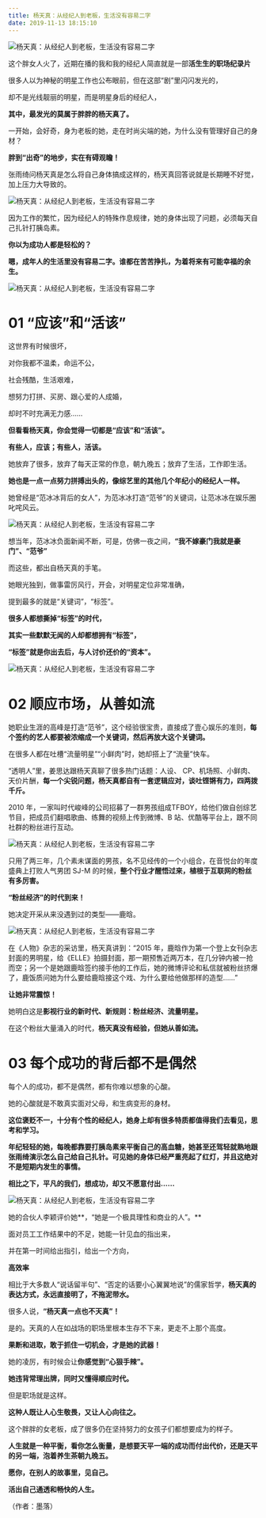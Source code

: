 ```yaml
---
title: 杨天真：从经纪人到老板，生活没有容易二字
date: 2019-11-13 18:15:10
---
```

![杨天真：从经纪人到老板，生活没有容易二字](http://p3.pstatp.com/large/pgc-image/bf172cef53e04d9c9539da937218088c)
 


 这个胖女人火了，近期在播的我和我的经纪人简直就是一部**活生生的职场纪录片**

 很多人以为神秘的明星工作也公布眼前，但在这部“剧”里闪闪发光的，

 却不是光线靓丽的明星，而是明星身后的经纪人，

 **其中，最发光的莫属于胖胖的杨天真了。**

 一开始，会好奇，身为老板的她，走在时尚尖端的她，为什么没有管理好自己的身材？

 **胖到“出奇”的地步，实在有碍观瞻！**

 张雨绮问杨天真是怎么将自己身体搞成这样的，杨天真回答说就是长期睡不好觉，加上压力大导致的。

![杨天真：从经纪人到老板，生活没有容易二字](http://p3.pstatp.com/large/pgc-image/7646050bfbce406880dfee6a9245234f)
 


 因为工作的繁忙，因为经纪人的特殊作息规律，她的身体出现了问题，必须每天自己扎针打胰岛素。

 **你以为成功人都是轻松的？**

 **嗯，成年人的生活里没有容易二字。谁都在苦苦挣扎，为着将来有可能幸福的余生。**

![杨天真：从经纪人到老板，生活没有容易二字](http://p9.pstatp.com/large/pgc-image/aef73e410a164de3bce89878e90b5a4f)
 


# **01 “应该”和“活该”**

 这世界有时候很坏，

 对你我都不温柔，命运不公，

 社会残酷，生活艰难，

 想努力打拼、买房、跟心爱的人成婚，

 却时不时充满无力感……

 **但看看杨天真，你会觉得一切都是“应该”和“活该”。**

 **有些人，应该；有些人，活该。**

 她放弃了很多，放弃了每天正常的作息，朝九晚五；放弃了生活，工作即生活。

 **她也是一点一点努力拼搏出头的，像综艺里的其他几个年纪小的经纪人一样。**

 她曾经是“范冰冰背后的女人”，为范冰冰打造“范爷”的关键词，让范冰冰在娱乐圈叱咤风云。

![杨天真：从经纪人到老板，生活没有容易二字](http://p1.pstatp.com/large/pgc-image/6ac22a30d5364e79a13d92f4cb1bd426)
 


 想当年，范冰冰负面新闻不断，可是，仿佛一夜之间，**“我不嫁豪门我就是豪门”、“范爷”**

 而这些，都出自杨天真的手笔。

 她眼光独到，做事雷厉风行，开会，对明星定位非常准确，

 提到最多的就是“关键词”，“标签”。

 **很多人都想撕掉“标签”的时代，**

 **其实一些默默无闻的人却都想拥有“标签”，**

 **“标签”就是你出去后，与人讨价还价的“资本”。**

![杨天真：从经纪人到老板，生活没有容易二字](http://p1.pstatp.com/large/pgc-image/5c117dcb96904a31a491d3870e5d3655)
 


# **02 顺应市场，从善如流**

 她职业生涯的高峰是打造“范爷”，这个经验很宝贵，直接成了壹心娱乐的准则，**每个签约的艺人都要被浓缩成一个关键词，然后再放大这个关键词。**

 在很多人都在吐槽“流量明星”“小鲜肉”时，她却搭上了“流量”快车。

 “透明人”里，姜思达跟杨天真聊了很多热门话题：人设、 CP、机场照、小鲜肉、天价片酬，**每一个尖锐问题，杨天真都自有一套逻辑应对，谈吐铿锵有力，四两拨千斤。**

 2010 年，一家叫时代峻峰的公司招募了一群男孩组成TFBOY，给他们做自创综艺节目，把成员们翻唱歌曲、练舞的视频上传到微博、B 站、优酷等平台上，跟不同社群的粉丝进行互动。

![杨天真：从经纪人到老板，生活没有容易二字](http://p1.pstatp.com/large/pgc-image/23a36eff64564c62af471d657f0c23b6)
 


 只用了两三年，几个素未谋面的男孩，名不见经传的一个小组合，在音悦台的年度盛典上打败人气男团 SJ-M 的时候，**整个行业才醒悟过来，植根于互联网的粉丝有多厉害。**

 **“粉丝经济”的时代到来！**

 她决定开采从来没遇到过的类型——鹿晗。

![杨天真：从经纪人到老板，生活没有容易二字](http://p1.pstatp.com/large/pgc-image/c7b24522690e4eb0b07bf3e281436582)
 


 在《人物》杂志的采访里，杨天真讲到：“2015 年，鹿晗作为第一个登上女刊杂志封面的男明星，给《ELLE》拍摄封面，那一期预售近两万本，在几分钟内被一抢而空；另一个是她跟鹿晗签约接手他的工作后，她的微博评论和私信就被粉丝挤爆了，鹿饭质问她为什么要给鹿晗接这个戏、为什么要给他做那样的造型……”

 **让她非常震惊！**

 她明白这是**影视行业的新时代、新规则：粉丝经济、流量明星。**

 在这个粉丝大量涌入的时代，**杨天真没有经验，但她从善如流。**

# **03 每个成功的背后都不是偶然**

 每个人的成功，都不是偶然，都有你难以想象的心酸。

 她的心酸就是不敢真实面对父母，和生病变形的身材。

 **这位褒贬不一，十分有个性的经纪人，她身上却有很多特质都值得我们去看见，思考和学习。**

 **年纪轻轻的她，每晚都靠要打胰岛素来平衡自己的高血糖，她甚至还驾轻就熟地跟张雨绮演示怎么自己给自己扎针。可见她的身体已经严重亮起了红灯，并且这绝对不是短期内发生的事情。**

 **相比之下，平凡的我们，想成功，却又不愿意付出......**

![杨天真：从经纪人到老板，生活没有容易二字](http://p3.pstatp.com/large/pgc-image/6b626a994de34f19b706c64f3f3971eb)
 


 她的合伙人李颖评价她**，“她是一个极具理性和商业的人”。**

 面对员工工作结果中的不足，她能一针见血的指出来，

 并在第一时间给出指引，给出一个方向，

 **高效率**

 相比于大多数人“说话留半句”、“否定的话要小心翼翼地说”的儒家哲学，**杨天真的表达方式，永远直接明了，不拖泥带水。**

 很多人说，**“杨天真一点也不天真”！**

 是的。天真的人在如战场的职场里根本生存不下来，更走不上那个高度。

 **果断和进取，敢于抓住一切机会，才是她的武器！**

 她的凌厉，有时候会让**你感觉到“心狠手辣”。**

 **她违背常理出牌，同时又懂得顺应时代。**

 但是职场就是这样。

 **这种人既让人心生敬畏，又让人心向往之。**

 这个胖胖的女老板，成了很多仍在坚持努力的女孩子们都想要成为的样子。

 **人生就是一种平衡，看你怎么衡量，是想要天平一端的成功而付出代价，还是天平的另一端，泡着养生茶朝九晚五。**

 **愿你，在别人的故事里，见自己。**

 **活出自己通透和畅快的人生。**

 （作者：墨落）
